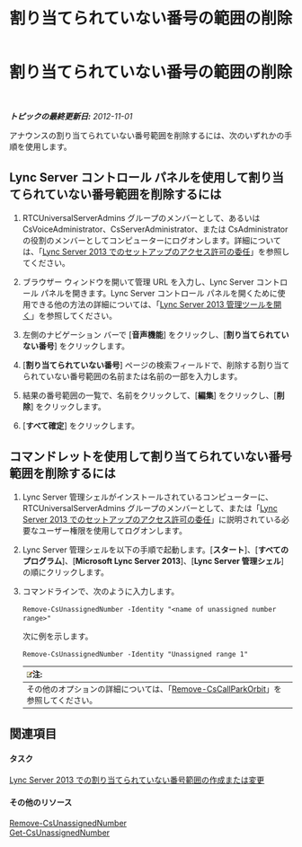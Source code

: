 ﻿---
title: 割り当てられていない番号の範囲の削除
TOCTitle: 割り当てられていない番号の範囲の削除
ms:assetid: a8141bfb-b94d-4d0f-a7a9-2e60d10b103a
ms:mtpsurl: https://technet.microsoft.com/ja-jp/library/Gg182565(v=OCS.15)
ms:contentKeyID: 48273209
ms.date: 05/19/2016
mtps_version: v=OCS.15
ms.translationtype: HT
---

# 割り当てられていない番号の範囲の削除

 

_**トピックの最終更新日:** 2012-11-01_

アナウンスの割り当てられていない番号範囲を削除するには、次のいずれかの手順を使用します。

## Lync Server コントロール パネルを使用して割り当てられていない番号範囲を削除するには

1.  RTCUniversalServerAdmins グループのメンバーとして、あるいは CsVoiceAdministrator、CsServerAdministrator、または CsAdministrator の役割のメンバーとしてコンピューターにログオンします。詳細については、「[Lync Server 2013 でのセットアップのアクセス許可の委任](lync-server-2013-delegate-setup-permissions.md)」を参照してください。

2.  ブラウザー ウィンドウを開いて管理 URL を入力し、Lync Server コントロール パネルを開きます。Lync Server コントロール パネルを開くために使用できる他の方法の詳細については、「[Lync Server 2013 管理ツールを開く](lync-server-2013-open-lync-server-administrative-tools.md)」を参照してください。

3.  左側のナビゲーション バーで \[**音声機能**\] をクリックし、\[**割り当てられていない番号**\] をクリックします。

4.  \[**割り当てられていない番号**\] ページの検索フィールドで、削除する割り当てられていない番号範囲の名前または名前の一部を入力します。

5.  結果の番号範囲の一覧で、名前をクリックして、\[**編集**\] をクリックし、\[**削除**\] をクリックします。

6.  \[**すべて確定**\] をクリックします。

## コマンドレットを使用して割り当てられていない番号範囲を削除するには

1.  Lync Server 管理シェルがインストールされているコンピューターに、RTCUniversalServerAdmins グループのメンバーとして、または「[Lync Server 2013 でのセットアップのアクセス許可の委任](lync-server-2013-delegate-setup-permissions.md)」に説明されている必要なユーザー権限を使用してログオンします。

2.  Lync Server 管理シェルを以下の手順で起動します。\[**スタート**\]、\[**すべてのプログラム**\]、\[**Microsoft Lync Server 2013**\]、\[**Lync Server 管理シェル**\] の順にクリックします。

3.  コマンドラインで、次のように入力します。
    
        Remove-CsUnassignedNumber -Identity "<name of unassigned number range>" 
    
    次に例を示します。
    
        Remove-CsUnassignedNumber -Identity "Unassigned range 1"
    
    <table>
    <thead>
    <tr class="header">
    <th><img src="images/Gg412781.note(OCS.15).gif" title="note" alt="note" />注:</th>
    </tr>
    </thead>
    <tbody>
    <tr class="odd">
    <td>その他のオプションの詳細については、「<a href="https://docs.microsoft.com/en-us/powershell/module/skype/Remove-CsCallParkOrbit">Remove-CsCallParkOrbit</a>」を参照してください。</td>
    </tr>
    </tbody>
    </table>


## 関連項目

#### タスク

[Lync Server 2013 での割り当てられていない番号範囲の作成または変更](lync-server-2013-create-or-modify-an-unassigned-number-range.md)  

#### その他のリソース

[Remove-CsUnassignedNumber](https://docs.microsoft.com/en-us/powershell/module/skype/Remove-CsUnassignedNumber)  
[Get-CsUnassignedNumber](https://docs.microsoft.com/en-us/powershell/module/skype/Get-CsUnassignedNumber)

